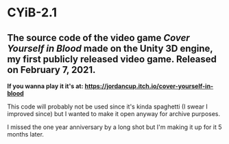 # CYiB-2.1
## The source code of the video game *Cover Yourself in Blood* made on the Unity 3D engine, my first publicly released video game. Released on February 7, 2021.

**If you wanna play it it's at: https://jordancup.itch.io/cover-yourself-in-blood**

This code will probably not be used since it's kinda spaghetti (I swear I improved since) but I wanted to make it open anyway for archive purposes.

I missed the one year anniversary by a long shot but I'm making it up for it 5 months later.
